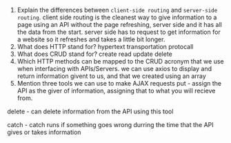 1.  Explain the differences between `client-side routing` and `server-side routing`.
client side routing is the cleanest way to give information to a page using an API without the page refreshing, server side and it has all the data from the start. server side has to request to get information for a website so it refreshes and takes a little bit longer.
1.  What does HTTP stand for?
hypertext transportation protocall
1.  What does CRUD stand for?
create read update delete
1.  Which HTTP methods can be mapped to the CRUD acronym that we use when interfacing with APIs/Servers.
we can use axios to display and return information givent to us, and that we created using an array
1.  Mention three tools we can use to make AJAX requests
put - assign the API as the giver of information, assigning that to what you will recieve from.

delete - can delete information from the API using this tool

catch - catch runs if something goes wrong durring the time that the API gives or takes information